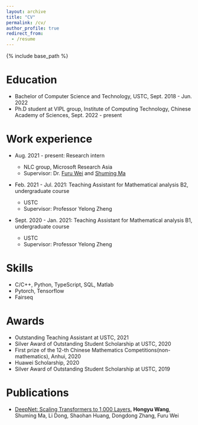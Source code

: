 ```yaml
---
layout: archive
title: "CV"
permalink: /cv/
author_profile: true
redirect_from:
  - /resume
---
```


{% include base_path %}

Education
======
* Bachelor of Computer Science and Technology, USTC, Sept. 2018 - Jun. 2022
* Ph.D student at VIPL group, Institute of Computing Technology, Chinese Academy of Sciences, Sept. 2022 - present

Work experience
======
* Aug. 2021 - present: Research intern
  * NLC group, Microsoft Research Asia
  * Supervisor: Dr. [Furu Wei](http://gitnlp.org/) and [Shuming Ma](https://shumingma.com/)

* Feb. 2021 - Jul. 2021: Teaching Assistant for Mathematical analysis B2, undergraduate course
  * USTC
  * Supervisor: Professor Yelong Zheng

* Sept. 2020 - Jan. 2021: Teaching Assistant for Mathematical analysis B1, undergraduate course
  * USTC
  * Supervisor: Professor Yelong Zheng
  
Skills
======
* C/C++, Python, TypeScript, SQL, Matlab
* Pytorch, Tensorflow
* Fairseq

Awards
======
* Outstanding Teaching Assistant at USTC, 2021
* Silver Award of Outstanding Student Scholarship at USTC, 2020
* First prize of the 12-th Chinese Mathematics Competitions(non-mathematics), Anhui, 2020
* Huawei Scholarship, 2020
* Silver Award of Outstanding Student Scholarship at USTC, 2019

Publications
======
* [DeepNet: Scaling Transformers to 1,000 Layers.](https://ustcwhy.github.io/publications/deepnet/) <b>Hongyu Wang</b>, Shuming Ma, Li Dong, Shaohan Huang, Dongdong Zhang, Furu Wei
  
<!-- Talks
======
  <ul>{% for post in site.talks %}
    {% include archive-single-talk-cv.html %}
  {% endfor %}</ul>
  
Teaching
======
  <ul>{% for post in site.teaching %}
    {% include archive-single-cv.html %}
  {% endfor %}</ul>
  
Service and leadership
======
* Currently signed in to 43 different slack teams -->
